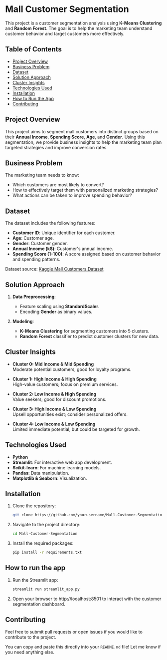 # Mall Customer Segmentation

This project is a customer segmentation analysis using **K-Means Clustering** and **Random Forest**. The goal is to help the marketing team understand customer behavior and target customers more effectively.

## Table of Contents
- [Project Overview](#project-overview)
- [Business Problem](#business-problem)
- [Dataset](#dataset)
- [Solution Approach](#solution-approach)
- [Cluster Insights](#cluster-insights)
- [Technologies Used](#technologies-used)
- [Installation](#installation)
- [How to Run the App](#how-to-run-the-app)
- [Contributing](#contributing)

## Project Overview

This project aims to segment mall customers into distinct groups based on their **Annual Income**, **Spending Score**, **Age**, and **Gender**. Using this segmentation, we provide business insights to help the marketing team plan targeted strategies and improve conversion rates.

## Business Problem

The marketing team needs to know:
- Which customers are most likely to convert?
- How to effectively target them with personalized marketing strategies?
- What actions can be taken to improve spending behavior?

## Dataset

The dataset includes the following features:
- **Customer ID**: Unique identifier for each customer.
- **Age**: Customer age.
- **Gender**: Customer gender.
- **Annual Income (k$)**: Customer's annual income.
- **Spending Score (1-100)**: A score assigned based on customer behavior and spending patterns.

Dataset source: [Kaggle Mall Customers Dataset](https://www.kaggle.com/datasets)

## Solution Approach

1. **Data Preprocessing**:
   - Feature scaling using **StandardScaler**.
   - Encoding **Gender** as binary values.
   
2. **Modeling**:
   - **K-Means Clustering** for segmenting customers into 5 clusters.
   - **Random Forest** classifier to predict customer clusters for new data.

## Cluster Insights

- **Cluster 0: Mid Income & Mid Spending**  
  Moderate potential customers, good for loyalty programs.

- **Cluster 1: High Income & High Spending**  
  High-value customers; focus on premium services.

- **Cluster 2: Low Income & High Spending**  
  Value seekers; good for discount promotions.

- **Cluster 3: High Income & Low Spending**  
  Upsell opportunities exist; consider personalized offers.

- **Cluster 4: Low Income & Low Spending**  
  Limited immediate potential, but could be targeted for growth.

## Technologies Used

- **Python**
- **Streamlit**: For interactive web app development.
- **Scikit-learn**: For machine learning models.
- **Pandas**: Data manipulation.
- **Matplotlib & Seaborn**: Visualization.

## Installation

1. Clone the repository:
   ```bash
   git clone https://github.com/yourusername/Mall-Customer-Segmentation.git

2. Navigate to the project directory:
   ```bash
   cd Mall-Customer-Segmentation
   
3. Install the required packages:
   ```bash
   pip install -r requirements.txt
   
## How to run the app

1. Run the Streamlit app:
   ```bash
   streamlit run streamlit_app.py
2. Open your browser to http://localhost:8501 to interact with the customer segmentation dashboard.

## Contributing 
Feel free to submit pull requests or open issues if you would like to contribute to the project.

You can copy and paste this directly into your `README.md` file! Let me know if you need anything else.

   
